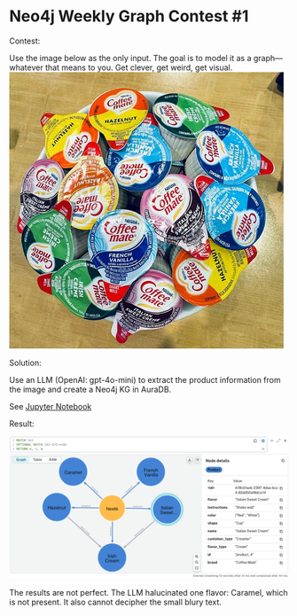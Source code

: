 # Neo4j Weekly Graph Contest #1

Contest:

Use the image below as the only input. The goal is to model it as a graph—whatever that means to you. Get clever, get weird, get visual.
![](images/contest1.jpg)

Solution:

Use an LLM (OpenAI: gpt-4o-mini) to extract the product information from the image and create a Neo4j KG in AuraDB.

See [Jupyter Notebook](notebooks/contest1.ipynb)

Result:

![](images/contest1_graph.png)


The results are not perfect. The LLM halucinated one flavor: Caramel, which is not present. It also cannot decipher the small blury text.
